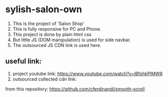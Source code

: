 # sylish-salon-own

1. This is the project of 'Salon Shop'
2. This is fully responsive for PC and Phone.
3. This project is done by plain html css
4. But little JS (DOM manipulation) is used for side navbar.
5. The outsourced JS CDN link is used here.


## useful link:

1. project youtube link: https://www.youtube.com/watch?v=lBfshkPlMW8
2. outsourced collected cdn link: <script src="https://cdn.jsdelivr.net/gh/cferdinandi/smooth-scroll/dist/smooth-scroll.polyfills.min.js"></script>

from this repository: https://github.com/cferdinandi/smooth-scroll
